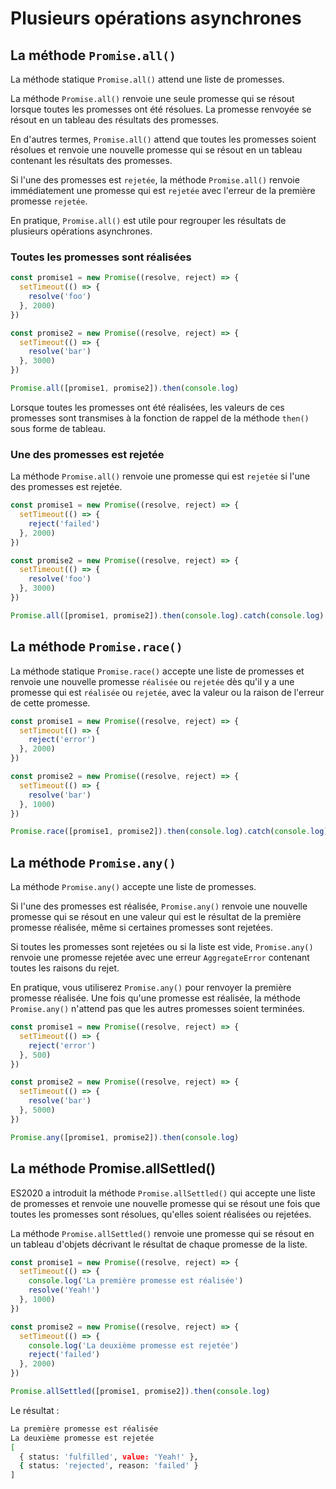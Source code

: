 # Plusieurs opérations asynchrones

## La méthode `Promise.all()`

La méthode statique `Promise.all()` attend une liste de promesses.

La méthode `Promise.all()` renvoie une seule promesse qui se résout lorsque toutes les promesses ont été résolues. La promesse renvoyée se résout en un tableau des résultats des promesses.

En d'autres termes, `Promise.all()` attend que toutes les promesses soient résolues et renvoie une nouvelle promesse qui se résout en un tableau contenant les résultats des promesses.

Si l'une des promesses est `rejetée`, la méthode `Promise.all()` renvoie immédiatement une promesse qui est `rejetée` avec l'erreur de la première promesse `rejetée`.

En pratique, `Promise.all()` est utile pour regrouper les résultats de plusieurs opérations asynchrones.

### Toutes les promesses sont réalisées

```js
const promise1 = new Promise((resolve, reject) => {
  setTimeout(() => {
    resolve('foo')
  }, 2000)
})

const promise2 = new Promise((resolve, reject) => {
  setTimeout(() => {
    resolve('bar')
  }, 3000)
})

Promise.all([promise1, promise2]).then(console.log)
```

Lorsque toutes les promesses ont été réalisées, les valeurs de ces promesses sont transmises à la fonction de rappel de la méthode `then()` sous forme de tableau.

### Une des promesses est rejetée

La méthode `Promise.all()` renvoie une promesse qui est `rejetée` si l'une des promesses est rejetée.

```js
const promise1 = new Promise((resolve, reject) => {
  setTimeout(() => {
    reject('failed')
  }, 2000)
})

const promise2 = new Promise((resolve, reject) => {
  setTimeout(() => {
    resolve('foo')
  }, 3000)
})

Promise.all([promise1, promise2]).then(console.log).catch(console.log)
```

## La méthode `Promise.race()`

La méthode statique `Promise.race()` accepte une liste de promesses et renvoie une nouvelle promesse `réalisée` ou `rejetée` dès qu'il y a une promesse qui est `réalisée` ou `rejetée`, avec la valeur ou la raison de l'erreur de cette promesse.

```js
const promise1 = new Promise((resolve, reject) => {
  setTimeout(() => {
    reject('error')
  }, 2000)
})

const promise2 = new Promise((resolve, reject) => {
  setTimeout(() => {
    resolve('bar')
  }, 1000)
})

Promise.race([promise1, promise2]).then(console.log).catch(console.log)
```

## La méthode `Promise.any()`

La méthode `Promise.any()` accepte une liste de promesses.

Si l'une des promesses est réalisée, `Promise.any()` renvoie une nouvelle promesse qui se résout en une valeur qui est le résultat de la première promesse réalisée, même si certaines promesses sont rejetées.

Si toutes les promesses sont rejetées ou si la liste est vide, `Promise.any()` renvoie une promesse rejetée avec une erreur `AggregateError` contenant toutes les raisons du rejet.

En pratique, vous utiliserez `Promise.any()` pour renvoyer la première promesse réalisée. Une fois qu'une promesse est réalisée, la méthode `Promise.any()` n'attend pas que les autres promesses soient terminées.

```js
const promise1 = new Promise((resolve, reject) => {
  setTimeout(() => {
    reject('error')
  }, 500)
})

const promise2 = new Promise((resolve, reject) => {
  setTimeout(() => {
    resolve('bar')
  }, 5000)
})

Promise.any([promise1, promise2]).then(console.log)
```

## La méthode Promise.allSettled()

ES2020 a introduit la méthode `Promise.allSettled()` qui accepte une liste de promesses et renvoie une nouvelle promesse qui se résout une fois que toutes les promesses sont résolues, qu'elles soient réalisées ou rejetées.

La méthode `Promise.allSettled()` renvoie une promesse qui se résout en un tableau d'objets décrivant le résultat de chaque promesse de la liste.

```js
const promise1 = new Promise((resolve, reject) => {
  setTimeout(() => {
    console.log('La première promesse est réalisée')
    resolve('Yeah!')
  }, 1000)
})

const promise2 = new Promise((resolve, reject) => {
  setTimeout(() => {
    console.log('La deuxième promesse est rejetée')
    reject('failed')
  }, 2000)
})

Promise.allSettled([promise1, promise2]).then(console.log)
```

Le résultat :

```bash
La première promesse est réalisée
La deuxième promesse est rejetée
[
  { status: 'fulfilled', value: 'Yeah!' },
  { status: 'rejected', reason: 'failed' }
]
```
